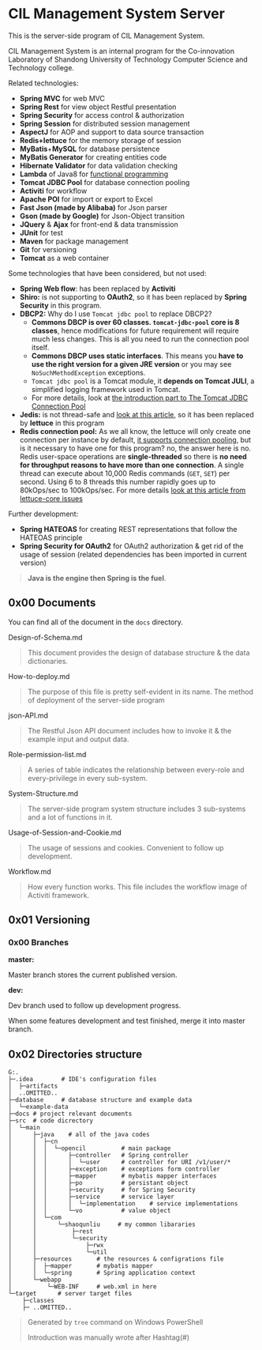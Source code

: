 # CIL Management System Server

This is the server-side program of CIL Management System.

CIL Management System is an internal program for the Co-innovation Laboratory of Shandong University of Technology Computer Science and Technology college.

Related technologies:

* **Spring MVC** for web MVC
* **Spring Rest** for view object Restful presentation
* **Spring Security** for access control & authorization
* **Spring Session** for distributed session management
* **AspectJ** for AOP and support to data source transaction
* **Redis+lettuce** for the memory storage of session
* **MyBatis**+**MySQL** for database persistence
* **MyBatis Generator** for creating entities code
* **Hibernate Validator** for data validation checking
* **Lambda** of Java8 for [functional programming](https://flyingbytes.github.io/programming/java8/functional/part0/2017/01/16/Java8-Part0.html)
* **Tomcat JDBC Pool** for database connection pooling
* **Activiti** for workflow
* **Apache POI** for import or export to Excel
* **Fast Json (made by Alibaba)** for Json parser
* **Gson (made by Google)** for Json-Object transition
* **JQuery** & **Ajax** for front-end & data transmission
* **JUnit** for test
* **Maven** for package management
* **Git** for versioning
* **Tomcat** as a web container

Some technologies that have been considered, but not used:

* **Spring Web flow**: has been replaced by **Activiti**
* **Shiro:** is not supporting to **OAuth2**, so it has been replaced by **Spring Security** in this program.
* **DBCP2:** Why do I use `Tomcat jdbc pool` to replace DBCP2?
  * **Commons DBCP is over 60 classes. `tomcat-jdbc-pool` core is 8 classes**, hence modifications for future requirement will require much less changes. This is all you need to run the connection pool itself. 
  * **Commons DBCP uses static interfaces**. This means you **have to use the right version for a given JRE version** or you may see `NoSuchMethodException` exceptions.
  * `Tomcat jdbc pool` is a Tomcat module, it **depends on Tomcat JULI**, a simplified logging framework used in Tomcat.
  * For more details, look at [the introduction part to The Tomcat JDBC Connection Pool](https://tomcat.apache.org/tomcat-9.0-doc/jdbc-pool.html)
* **Jedis:** is not thread-safe and [look at this article](https://github.com/spring-projects/spring-session/issues/789), so it has been replaced by **lettuce** in this program
* **Redis connection pool:** As we all know, the lettuce will only create one connection per instance by default, [it supports connection pooling](https://github.com/lettuce-io/lettuce-core/wiki/Connection-Pooling), but is it necessary to have one for this program? no, the answer here is no. Redis user-space operations are **single-threaded** so there is **no need for throughput reasons to have more than one connection**. A single thread can execute about 10,000 Redis commands (`GET`, `SET`) per second. Using 6 to 8 threads this number rapidly goes up to 80kOps/sec to 100kOps/sec. For more details [look at this article from lettuce-core issues](https://github.com/lettuce-io/lettuce-core/issues/360)

Further development:

* **Spring HATEOAS** for creating REST representations that follow the HATEOAS principle
* **Spring Security for OAuth2** for OAuth2 authorization & get rid of the usage of session (related dependencies has been imported in current version)

> **Java is the engine then Spring is the fuel**.

## 0x00 Documents

You can find all of the document in the `docs` directory.

Design-of-Schema.md

> This document provides the design of database structure & the data dictionaries.

How-to-deploy.md

> The purpose of this file is pretty self-evident in its name. The method of deployment of the server-side program

json-API.md

> The Restful Json API document includes how to invoke it & the example input and output data.

Role-permission-list.md

> A series of table indicates the relationship between every-role and every-privilege in every sub-system.

System-Structure.md

> The server-side program system structure includes 3 sub-systems and a lot of functions in it.

Usage-of-Session-and-Cookie.md

> The usage of sessions and cookies. Convenient to follow up development.

Workflow.md

> How every function works. This file includes the workflow image of Activiti framework.

## 0x01 Versioning

### 0x00 Branches

**master:**

Master branch stores the current published version.

**dev:**

Dev branch used to follow up development progress. 

When some features development and test finished, merge it into master branch.

## 0x02 Directories structure

```
G:.                                          
├─.idea        # IDE's configuration files                              
│  ├─artifacts                               
│  ..OMITTED..                          
├─database     # database structure and example data
│  └─example-data                            
├─docs # project relevant documents                                       
├─src  # code dicrectory                                      
│  └─main                                    
│      ├─java    # all of the java codes                            
│      │  ├─cn                               
│      │  │  └─opencil          # main package             
│      │  │      ├─controller   # Spring controller             
│      │  │      │  └─user      # controller for URI /v1/user/*
│      │  │      ├─exception    # exceptions form controller             
│      │  │      ├─mapper       # mybatis mapper interfaces             
│      │  │      ├─po           # persistant object         
│      │  │      ├─security     # for Spring Security             
│      │  │      ├─service      # service layer             
│      │  │      │  └─implementation    # service implementations
│      │  │      └─vo           # value object             
│      │  └─com                              
│      │      └─shaoqunliu     # my common libararies
│      │          ├─rest                     
│      │          └─security                 
│      │              ├─rwx                  
│      │              └─util                 
│      ├─resources       # the resources & configrations file
│      │  ├─mapper       # mybatis mapper                    
│      │  └─spring       # Spring application context                    
│      └─webapp                           
│          └─WEB-INF     # web.xml in here                    
└─target      # server target files                             
    ├─classes                                
    ├─ ..OMITTED..   
```

> Generated by `tree` command on Windows PowerShell
>
> Introduction was manually wrote after Hashtag(#)

